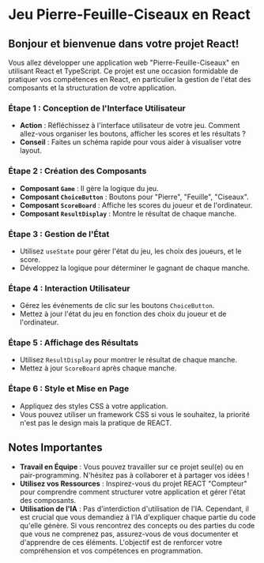 # Jeu Pierre-Feuille-Ciseaux en React

## Bonjour et bienvenue dans votre projet React!

Vous allez développer une application web "Pierre-Feuille-Ciseaux" en utilisant React et TypeScript. Ce projet est une occasion formidable de pratiquer vos compétences en React, en particulier la gestion de l'état des composants et la structuration de votre application.

### Étape 1 : Conception de l'Interface Utilisateur

- **Action** : Réfléchissez à l'interface utilisateur de votre jeu. Comment allez-vous organiser les boutons, afficher les scores et les résultats ?
- **Conseil** : Faites un schéma rapide pour vous aider à visualiser votre layout.

### Étape 2 : Création des Composants

- **Composant `Game`** : Il gère la logique du jeu.
- **Composant `ChoiceButton`** : Boutons pour "Pierre", "Feuille", "Ciseaux".
- **Composant `ScoreBoard`** : Affiche les scores du joueur et de l'ordinateur.
- **Composant `ResultDisplay`** : Montre le résultat de chaque manche.

### Étape 3 : Gestion de l'État

- Utilisez `useState` pour gérer l'état du jeu, les choix des joueurs, et le score.
- Développez la logique pour déterminer le gagnant de chaque manche.

### Étape 4 : Interaction Utilisateur

- Gérez les événements de clic sur les boutons `ChoiceButton`.
- Mettez à jour l'état du jeu en fonction des choix du joueur et de l'ordinateur.

### Étape 5 : Affichage des Résultats

- Utilisez `ResultDisplay` pour montrer le résultat de chaque manche.
- Mettez à jour `ScoreBoard` après chaque manche.

### Étape 6 : Style et Mise en Page

- Appliquez des styles CSS à votre application.
- Vous pouvez utiliser un framework CSS si vous le souhaitez, la priorité n'est pas le design mais la pratique de REACT.

## Notes Importantes

- **Travail en Équipe** : Vous pouvez travailler sur ce projet seul(e) ou en pair-programming. N'hésitez pas à collaborer et à partager vos idées !
- **Utilisez vos Ressources** : Inspirez-vous du projet REACT "Compteur" pour comprendre comment structurer votre application et gérer l'état des composants.
- **Utilisation de l'IA** : Pas d'interdiction d'utilisation de l'IA. Cependant, il est crucial que vous demandiez à l'IA d'expliquer chaque partie du code qu'elle génère. Si vous rencontrez des concepts ou des parties du code que vous ne comprenez pas, assurez-vous de vous documenter et d'apprendre de ces éléments. L'objectif est de renforcer votre compréhension et vos compétences en programmation.
